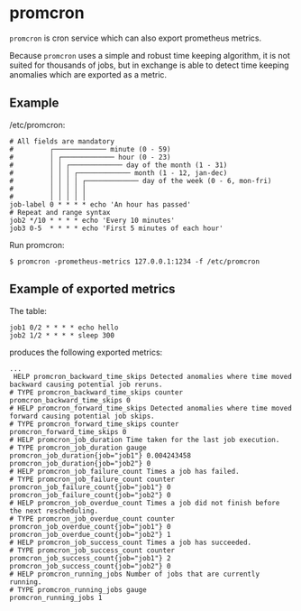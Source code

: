 # promcron

`promcron` is cron service which can also export prometheus metrics.

 Because `promcron` uses a simple and robust time keeping algorithm,
 it is not suited for thousands of jobs,
 but in exchange is able to detect time keeping anomalies which are exported as a metric.

## Example

/etc/promcron:
```
# All fields are mandatory
#         ┌───────────── minute (0 - 59)
#         │ ┌───────────── hour (0 - 23)
#         │ │ ┌───────────── day of the month (1 - 31)
#         │ │ │ ┌───────────── month (1 - 12, jan-dec)
#         │ │ │ │ ┌───────────── day of the week (0 - 6, mon-fri) 
#         │ │ │ │ │
#         │ │ │ │ │
job-label 0 * * * * echo 'An hour has passed'
# Repeat and range syntax
job2 */10 * * * * echo 'Every 10 minutes'
job3 0-5  * * * * echo 'First 5 minutes of each hour'
```

Run promcron:
```
$ promcron -prometheus-metrics 127.0.0.1:1234 -f /etc/promcron
```

## Example of exported metrics

The table:
```
job1 0/2 * * * * echo hello
job2 1/2 * * * * sleep 300
```

produces the following exported metrics:
```
...
 HELP promcron_backward_time_skips Detected anomalies where time moved backward causing potential job reruns.
# TYPE promcron_backward_time_skips counter
promcron_backward_time_skips 0
# HELP promcron_forward_time_skips Detected anomalies where time moved forward causing potential job skips.
# TYPE promcron_forward_time_skips counter
promcron_forward_time_skips 0
# HELP promcron_job_duration Time taken for the last job execution.
# TYPE promcron_job_duration gauge
promcron_job_duration{job="job1"} 0.004243458
promcron_job_duration{job="job2"} 0
# HELP promcron_job_failure_count Times a job has failed.
# TYPE promcron_job_failure_count counter
promcron_job_failure_count{job="job1"} 0
promcron_job_failure_count{job="job2"} 0
# HELP promcron_job_overdue_count Times a job did not finish before the next rescheduling.
# TYPE promcron_job_overdue_count counter
promcron_job_overdue_count{job="job1"} 0
promcron_job_overdue_count{job="job2"} 1
# HELP promcron_job_success_count Times a job has succeeded.
# TYPE promcron_job_success_count counter
promcron_job_success_count{job="job1"} 2
promcron_job_success_count{job="job2"} 0
# HELP promcron_running_jobs Number of jobs that are currently running.
# TYPE promcron_running_jobs gauge
promcron_running_jobs 1
```